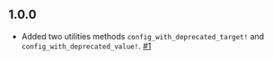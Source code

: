 ## 1.0.0
  - Added two utilities methods `config_with_deprecated_target!` and `config_with_deprecated_value!`. [#1](https://github.com/logstash-plugins/logstash-mixin-config_deprecation_support/pulls/1)